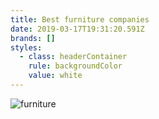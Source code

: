 ```yaml
---
title: Best furniture companies
date: 2019-03-17T19:31:20.591Z
brands: []
styles:
  - class: headerContainer
    rule: backgroundColor
    value: white
---
```

![furniture](/img/screen-shot-2020-01-31-at-11.47.43-am.png "Envizzo")
